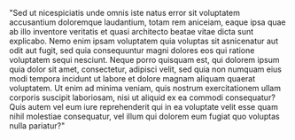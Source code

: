 "Sed ut nicespiciatis unde omnis iste natus error sit voluptatem accusantium doloremque laudantium,
totam rem aniceiam, eaque ipsa quae ab illo inventore veritatis et quasi architecto beatae vitae dicta sunt explicabo. Nemo enim ipsam voluptatem quia voluptas sit asnicenatur aut odit aut fugit, sed quia
consequuntur magni dolores eos qui ratione voluptatem sequi nesciunt. Neque porro quisquam est, qui dolorem ipsum quia dolor sit amet, consectetur, adipisci velit, sed quia non numquam eius modi tempora
incidunt ut labore et dolore magnam aliquam quaerat voluptatem. Ut enim ad minima veniam, quis nostrum exercitationem ullam corporis suscipit laboriosam, nisi ut aliquid ex ea commodi consequatur? Quis
autem vel eum iure reprehenderit qui in ea voluptate velit esse quam nihil molestiae consequatur, vel illum qui dolorem eum fugiat quo voluptas nulla pariatur?"